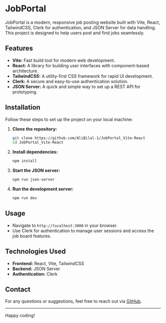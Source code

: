 # JobPortal

JobPortal is a modern, responsive job posting website built with Vite, React, TailwindCSS, Clerk for authentication, and JSON Server for data handling. This project is designed to help users post and find jobs seamlessly.

## Features

- **Vite:** Fast build tool for modern web development.
- **React:** A library for building user interfaces with component-based architecture.
- **TailwindCSS:** A utility-first CSS framework for rapid UI development.
- **Clerk:** A secure and easy-to-use authentication solution.
- **JSON Server:** A quick and simple way to set up a REST API for prototyping.

## Installation

Follow these steps to set up the project on your local machine:

1. **Clone the repository:**
   ```sh
   git clone https://github.com/AliBilal-1/JobPortal_Vite-React
   cd JobPortal_Vite-React

2. **Install dependencies:**
   ```sh
   npm install
   ```

3. **Start the JSON server:**
   ```sh
   npm run json-server
   ```

4. **Run the development server:**
   ```sh
   npm run dev
   ```

## Usage

- Navigate to `http://localhost:3000` in your browser.
- Use Clerk for authentication to manage user sessions and access the job board features.

## Technologies Used

- **Frontend:** React, Vite, TailwindCSS
- **Backend:** JSON Server
- **Authentication:** Clerk

## Contact

For any questions or suggestions, feel free to reach out via [GitHub](https://github.com/AliBilal-1/).

---

Happy coding!
```
